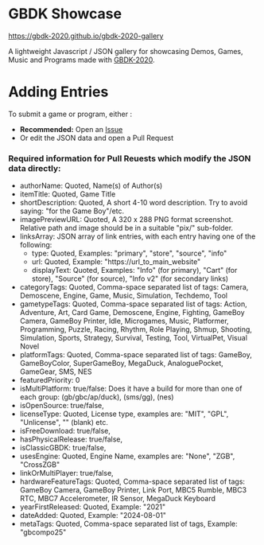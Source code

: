 # GBDK Showcase

https://gbdk-2020.github.io/gbdk-2020-gallery

A lightweight Javascript / JSON gallery for showcasing Demos, Games, Music and Programs made with [GBDK-2020](https://github.com/gbdk-2020/gbdk-2020).


# Adding Entries
To submit a game or program, either :
- **Recommended:** Open an [Issue](https://github.com/gbdk-2020/gbdk-2020-gallery/issues)
- Or edit the JSON data and open a Pull Request

### Required information for Pull Reuests which modify the JSON data directly:
- authorName: Quoted, Name(s) of Author(s)
- itemTitle: Quoted, Game Title
- shortDescription: Quoted, A short 4-10 word description. Try to avoid saying: "for the Game Boy"/etc.
- imagePreviewURL: Quoted, A 320 x 288 PNG format screenshot. Relative path and image should be in a suitable "pix/" sub-folder. 
- linksArray: JSON array of link entries, with each entry having one of the following: 
  - type: Quoted, Examples: "primary", "store", "source", "info"
  - url: Quoted, Example: "https://url_to_main_website"
  - displayText: Quoted, Examples: "Info" (for primary), "Cart" (for store), "Source" (for source), "Info v2" (for secondary links)
- categoryTags: Quoted, Comma-space separated list of tags: Camera, Demoscene, Engine, Game, Music, Simulation, Techdemo, Tool
- gametypeTags: Quoted, Comma-space separated list of tags: Action, Adventure, Art, Card Game, Demoscene, Engine, Fighting, GameBoy Camera, GameBoy Printer, Idle, Microgames, Music, Platformer, Programming, Puzzle, Racing, Rhythm, Role Playing, Shmup, Shooting, Simulation, Sports, Strategy, Survival, Testing, Tool, VirtualPet, Visual Novel
- platformTags: Quoted, Comma-space separated list of tags: GameBoy, GameBoyColor, SuperGameBoy, MegaDuck, AnaloguePocket, GameGear, SMS, NES
- featuredPriority: 0
- isMultiPlatform: true/false: Does it have a build for more than one of each group: (gb/gbc/ap/duck), (sms/gg), (nes)
- isOpenSource: true/false,
- licenseType: Quoted, License type, examples are: "MIT", "GPL", "Unlicense", "" (blank) etc. 
- isFreeDownload: true/false,
- hasPhysicalRelease: true/false,
- isClassicGBDK: true/false,
- usesEngine: Quoted, Engine Name, examples are: "None", "ZGB", "CrossZGB"
- linkOrMultiPlayer: true/false,
- hardwareFeatureTags: Quoted, Comma-space separated list of tags: GameBoy Camera, GameBoy Printer, Link Port, MBC5 Rumble, MBC3 RTC, MBC7 Accelerometer, IR Sensor, MegaDuck Keyboard
- yearFirstReleased: Quoted, Example: "2021"
- dateAdded: Quoted, Example: "2024-08-01"
- metaTags: Quoted, Comma-space separated list of tags, Example: "gbcompo25"


